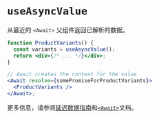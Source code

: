 # `useAsyncValue`

从最近的 `<Await>` 父组件返回已解析的数据。

```jsx
function ProductVariants() {
  const variants = useAsyncValue();
  return <div>{/* ... */}</div>;
}

// Await creates the context for the value
<Await resolve={somePromiseForProductVariants}>
  <ProductVariants />
</Await>;
```

更多信息，请参阅[延迟数据指南](../guides/deferred)和[`<Await>`](../components/await)文档。